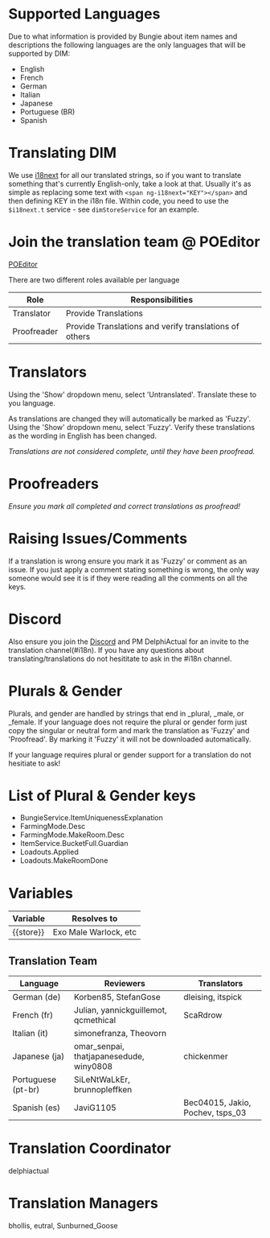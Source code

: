 # Supported Languages
Due to what information is provided by Bungie about item names and descriptions the following languages are the only languages that will be supported by DIM:
  - English
  - French
  - German
  - Italian
  - Japanese
  - Portuguese (BR)
  - Spanish

# Translating DIM

We use [i18next](https://github.com/i18next/ng-i18next) for all our translated strings, so if you want to translate something that's currently English-only, take a look at that. Usually it's as simple as replacing some text with `<span ng-i18next="KEY"></span>` and then defining KEY in the i18n file. Within code, you need to use the `$i18next.t` service - see `dimStoreService` for an example.

# Join the translation team @ POEditor
[POEditor](https://poeditor.com/join/project/jsZDAbfHpX)

There are two different roles available per language

| Role | Responsibilities |
|------|------------------|
| Translator | Provide Translations |
| Proofreader | Provide Translations and verify translations of others |

# Translators
Using the 'Show' dropdown menu, select 'Untranslated'.
Translate these to you language.

As translations are changed they will automatically be marked as 'Fuzzy'.
Using the 'Show' dropdown menu, select 'Fuzzy'.
Verify these translations as the wording in English has been changed.

*Translations are not considered complete, until they have been proofread.*

# Proofreaders
*Ensure you mark all completed and correct translations as proofread!*

# Raising Issues/Comments
If a translation is wrong ensure you mark it as 'Fuzzy' or comment as an issue.
If you just apply a comment stating something is wrong, the only way someone would see it is if they were reading all the comments on all the keys.

# Discord
Also ensure you join the [Discord](https://discord.gg/NV2YeC8) and PM DelphiActual for an invite to the translation channel(#i18n). If you have any questions about translating/translations do not hesititate to ask in the #i18n channel.

# Plurals & Gender
Plurals, and gender are handled by strings that end in _plural, _male, or _female. If your language does not require the plural or gender form just copy the singular or neutral form and mark the translation as 'Fuzzy' and 'Proofread'. By marking it 'Fuzzy' it will not be downloaded automatically.

If your language requires plural or gender support for a translation do not hesitiate to ask!

# List of Plural & Gender keys
 - BungieService.ItemUniquenessExplanation
 - FarmingMode.Desc 
 - FarmingMode.MakeRoom.Desc
 - ItemService.BucketFull.Guardian
 - Loadouts.Applied
 - Loadouts.MakeRoomDone

# Variables
| Variable | Resolves to |
|----------|-------------|
| {{store}} | Exo Male Warlock, etc |

## Translation Team
| Language           | Reviewers        | Translators |
|--------------------|------------------|-------------|
| German (de)        | Korben85, StefanGose | dleising, itspick |
| French (fr)        | Julian, yannickguillemot, qcmethical |  ScaRdrow  |
| Italian (it)       | simonefranza, Theovorn | |
| Japanese (ja)      | omar_senpai, thatjapanesedude, winy0808 | chickenmer |
| Portuguese (pt-br) | SiLeNtWaLkEr, brunnopleffken |  |
| Spanish (es)       | JaviG1105 | Bec04015, Jakio, Pochev, tsps_03 |

# Translation Coordinator

delphiactual

# Translation Managers

bhollis, eutral, Sunburned_Goose
